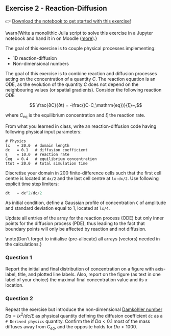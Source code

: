 <!--This file was generated, do not modify it.-->
## Exercise 2 - **Reaction-Diffusion**

👉 [Download the notebook to get started with this exercise!](https://github.com/eth-vaw-glaciology/course-101-0250-00/blob/main/exercise-notebooks/notebooks/lecture2_ex2.ipynb)

\warn{Write a monolithic Julia script to solve this exercise in a Jupyter notebook and hand it in on Moodle ([more](/homework)).}

The goal of this exercise is to couple physical processes implementing:
- 1D reaction-diffusion
- Non-dimensional numbers

The goal of this exercise is to combine reaction and diffusion processes acting on the concentration of a quantity $C$. The reaction equation is an ODE, as the evolution of the quantity $C$ does not depend on the neighbouring values (or spatial gradients). Consider the following reaction ODE

$$ \frac{∂C}{∂t} = -\frac{(C-C_\mathrm{eq})}{ξ}~,$$

where $C_\mathrm{eq}$ is the equilibrium concentration and $ξ$ the reaction rate.

From what you learned in class, write an reaction-diffusion code having following physical input parameters:

```
# Physics
lx   = 20.0  # domain length
dc   = 0.1   # diffusion coefficient
ξ    = 10.0  # reaction rate
Ceq  = 0.4   # equilibrium concentration
ttot = 20.0  # total simulation time
```

Discretise your domain in 200 finite-difference cells such that the first cell centre is located at `dx/2` and the last cell centre at `lx-dx/2`. Use following explicit time step limiters:

```julia
dt   = dx^2/dc/2
```

As initial condition, define a Gaussian profile of concentration `C` of amplitude and standard deviation equal to 1, located at `lx/4`.

Update all entries of the array for the reaction process (ODE) but only inner points for the diffusion process (PDE), thus leading to the fact that boundary points will only be affected by reaction and not diffusion.

\note{Don't forget to initialise (pre-allocate) all arrays (vectors) needed in the calculations.}

### Question 1

Report the initial and final distribution of concentration on a figure with axis-label, title, and plotted line labels. Also, report on the figure (as text in one label of your choice) the maximal final concentration value and its $x$ location.

### Question 2

Repeat the exercise but introduce the non-dimensional [Damköhler number](https://en.wikipedia.org/wiki/Damköhler_numbers) $Da = lx^2/dc/ξ$ as physical quantity defining the diffusion coefficient `dc` as a `# Derived physics` quantity. Confirm the if $Da < 0.1$ most of the mass diffuses away from $C_{eq}$, and the opposite holds for $Da > 1000$.


